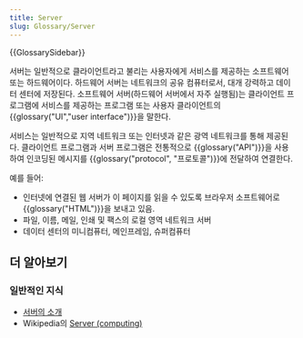 ```yaml
---
title: Server
slug: Glossary/Server
---
```


{{GlossarySidebar}}

서버는 일반적으로 클라이언트라고 불리는 사용자에게 서비스를 제공하는 소프트웨어 또는 하드웨어이다. 하드웨어 서버는 네트워크의 공유 컴퓨터로서, 대개 강력하고 데이터 센터에 저장된다. 소프트웨어 서버(하드웨어 서버에서 자주 실행됨)는 클라이언트 프로그램에 서비스를 제공하는 프로그램 또는 사용자 클라이언트의 {{glossary("UI","user interface")}}을 말한다.

서비스는 일반적으로 지역 네트워크 또는 인터넷과 같은 광역 네트워크를 통해 제공된다. 클라이언트 프로그램과 서버 프로그램은 전통적으로 {{glossary("API")}}을 사용하여 인코딩된 메시지를 {{glossary("protocol", "프로토콜")}}에 전달하여 연결한다.

예를 들어:

- 인터넷에 연결된 웹 서버가 이 페이지를 읽을 수 있도록 브라우저 소프트웨어로 {{glossary("HTML")}}을 보내고 있음.
- 파일, 이름, 메일, 인쇄 및 팩스의 로컬 영역 네트워크 서버
- 데이터 센터의 미니컴퓨터, 메인프레임, 슈퍼컴퓨터

## 더 알아보기

### 일반적인 지식

- [서버의 소개](/en-US/Learn/What_is_a_web_server)
- Wikipedia의 [Server (computing)](<https://en.wikipedia.org/wiki/Server_(computing)>)
